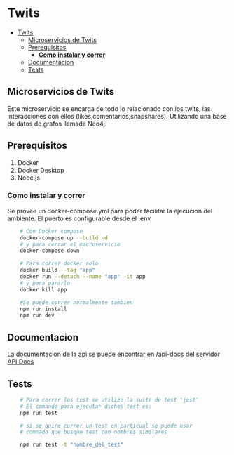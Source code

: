 # Twits


- [Twits](#twits)
  - [Microservicios de Twits](#microservicios-de-twits)
  - [Prerequisitos](#prerequisitos)
    - [**Como instalar y correr**](#como-instalar-y-correr)
  - [Documentacion](#documentacion)
  - [Tests](#tests)

## Microservicios de Twits

Este microservicio se encarga de todo lo relacionado con los twits, las interacciones con ellos (likes,comentarios,snapshares). Utilizando una base de datos de grafos llamada Neo4j.

## Prerequisitos

1) Docker
2) Docker Desktop
3) Node.js

### **Como instalar y correr**

Se provee un docker-compose.yml para poder facilitar la ejecucion del ambiente.
El puerto es configurable desde el .env
```bash
    # Con Docker compose
    docker-compose up --build -d
    # y para cerrar el microservicio
    docker-compose down

    # Para correr docker solo
    docker build --tag "app"
    docker run --detach --name "app" -it app
    # y para pararlo
    docker kill app

    #Se puede correr normalmente tambien
    npm run install
    npm run dev
```

## Documentacion

La documentacion de la api se puede encontrar en /api-docs del servidor [API Docs](https://twitsnap-twits-api.onrender.com/api-docs)


## Tests

```bash
    # Para correr los test se utilizo la suite de test 'jest'
    # El comando para ejecutar dichos test es:
    npm run test

    # si se quire correr un test en particual se puede usar
    # comnado que busque test con nombres similares

    npm run test -t "nombre_del_test"

```